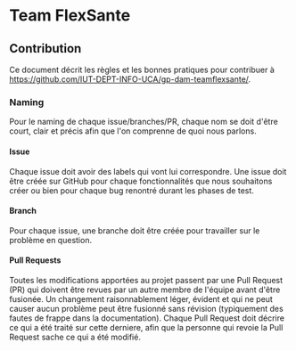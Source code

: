 # Team FlexSante

## Contribution 

Ce document décrit les règles et les bonnes pratiques pour contribuer à https://github.com/IUT-DEPT-INFO-UCA/gp-dam-teamflexsante/.

### Naming

Pour le naming de chaque issue/branches/PR, chaque nom se doit d'être court, clair et précis afin que l'on comprenne de quoi nous parlons.

#### Issue

Chaque issue doit avoir des labels qui vont lui correspondre.
Une issue doit être créée sur GitHub pour chaque fonctionnalités que nous souhaitons créer ou bien pour chaque bug renontré durant les phases de test.

#### Branch

Pour chaque issue, une branche doit être créée pour travailler sur le problème en question.

#### Pull Requests

Toutes les modifications apportées au projet passent par une Pull Request (PR) qui doivent être revues par un autre membre de l'équipe avant d'être fusionée. Un changement raisonnablement léger, évident et qui ne peut causer aucun problème peut être fusionné sans révision (typiquement des fautes de frappe dans la documentation).
Chaque Pull Request doit décrire ce qui a été traité sur cette derniere, afin que la personne qui revoie la Pull Request sache ce qui a été modifié.